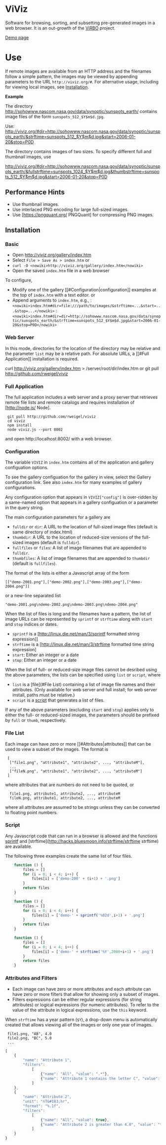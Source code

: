 # ViViz

Software for browsing, sorting, and subsetting pre-generated images in a web browser.  It is an out-growth of the [ViRBO](http://virbo.org/) project.

[Demo page](http://viviz.org/gallery/)

# Use

If remote images are available from an HTTP address and the filenames follow a simple pattern, the images may be viewed by appending parameters to the URL `http://viviz.org/#`.  For alternative usage, including for viewing local images, see [Installation](Installation).

**Example**

The directory http://sohowww.nascom.nasa.gov/data/synoptic/sunspots_earth/ contains image files of the form `sunspots_512_$Y$m$d.jpg`.

Use: 
http://viviz.org/#dir=http://sohowww.nascom.nasa.gov/data/synoptic/sunspots_earth/&strftime=sunspots_512_$Y$m$d.jpg&start=2006-01-20&stop=P0D

The directory contains images of two sizes.  To specify different full and thumbnail images, use

http://viviz.org/#dir=http://sohowww.nascom.nasa.gov/data/synoptic/sunspots_earth/&fullstrftime=sunspots_1024_$Y$m$d.jpg&thumbstrftime=sunspots_512_$Y$m$d.jpg&start=2006-01-20&stop=P0D

## Performance Hints

* Use thumbnail images.
* Use interlaced PNG encoding for large full-sized images.
* Use [https://pngquant.org/ PNGQuant] for compressing PNG images.

## Installation

### Basic

* Open http://viviz.org/gallery/index.htm
* Select `File > Save As > index.htm`
or
* `curl -O <nowiki>http://viviz.org/gallery/index.htm</nowiki>`
* Open the saved `index.htm` file in a web browser

To configure,
* Modify one of the gallery [[#Configuration|configuration]] examples at the top of `index.htm` with a text editor. 
or
* Append arguments to `index.htm`, e.g., 
:`<nowiki>index.htm#dir=file:///path/to/images/&strftime=...&start=...&stop=...</nowiki>`
:`<nowiki>index.htm#dir=dir=http://sohowww.nascom.nasa.gov/data/synoptic/sunspots_earth/&strftime=sunspots_512_$Y$m$d.jpg&start=2006-01-20&stop=P0D</nowiki>`

### Web Server

In this mode, directories for the location of the directory may be relative and the parameter `list` may be a relative path.  For absolute URLs, a [[#Full Application]] installation is required.

 curl http://viviz.org/gallery/index.htm > /server/root/dir/index.htm
or
 git pull http://github.com/rweigel/viviz

### Full Application

The full application includes a web server and a proxy server that retrieves remote file lists and remote catalogs and requires installation of [http://node.js/ Node].

```
 git pull http://github.com/rweigel/viviz
 cd viviz
 npm install
 node viviz.js --port 8002
```

and open http://localhost:8002/ with a web browser.

### Configuration

The variable `VIVIZ` in `index.htm` contains all of the application and gallery configuation options.

To see the gallery configuation for the gallery in view, select the Gallery configuration link.  See also `index.htm` for many examples of gallery configurations.

Any configuration option that appears in `VIVIZ["config"]` is over-ridden by a same-named option that appears in a gallery configuation or a parameter in the query string.

The main configuration parameters for a gallery are
* `fulldir` or `dir`: A URL to the location of full-sized image files (default is same directory of index.html)
* `thumbdir`: A URL to the location of reduced-size versions of the full-sized images (default is `fulldir`).
* `fullfiles` or `files`: A list of image filenames that are appended to `fulldir`.
* `thumbfiles`: A list of image filenames that are appended to `thumbdir` (default is `fullfiles`).  

The format of the lists is either a Javascript array of the form
```
[["demo-2001.png"],["demo-2002.png"],["demo-2003.png"],["demo-2004.png"]]
```
or a new-line separated list
```
"demo-2001.png\ndemo-2002.png\ndemo-2003.png\ndemo-2004.png"
```

When the list of files is long and the filenames have a pattern, the list of image URLs can be represented by `sprintf` or `strftime` along with `start` and `stop` indices or dates.
* `sprintf` is a [http://linux.die.net/man/3/sprintf formatted string expression]]
* `strftime` is a [http://linux.die.net/man/3/strftime formatted time string expression]
* `start`: Either an integer or a date
* `stop`: Either an integer or a date

When the list of full- or reduced-size image files cannot be desribed using the above parameters, the lists can be specified using `list` or `script`, where
* `list` is a [file](#File List) containing a list of image file names and their attributes. (Only available for web server and full install; for web server install, paths must be relative.)
* `script` is a [script](#Script) that generates a list of files.

If any of the above parameters (excluding `start` and `stop`) applies only to either the full- or reduced-sized images, the parameters should be prefixed by `full` or `thumb`, respectively.

### File List

Each image can have zero or more [[#Attributes|attributes]] that can be used to view a subset of the images.  The format is

```
 [
  ["file1.png", "attribute1", "attribute2", ..., "attributeM"],
  ...
  ["fileN.png", "attribute1", "attribute2", ..., "attributeM"]
 ]
```
where attributes that are numbers do not need to be quoted, or
```
  file1.png, attribute1, attribute2, ..., attributeM
  fileN.png, attribute1, attribute2, ..., attributeM
```
where all attributes are assumed to be strings unless they can be converted to floating point numbers.

### Script

Any Javascript code that can run in a browser is allowed and the functions [sprintf](https://github.com/alexei/sprintf.js) and [strftime](http://hacks.bluesmoon.info/strftime/strftime strftime) are available.

The following three examples create the same list of four files.

```javascript
	function () {
		files = []
		for (i = 0; i < 4; i++) {
			files[i] = ['demo-200' + (i+1) + '.png']
		}
		return files
	}
```

```javascript
	function () {
		files = []
		for (i = 0; i < 4; i++) {
			files[i] = ['demo-' + sprintf('%02d',i+1) + '.png']
		}
		return files
	}
```

```javascript
	function () {
		files = []
		for (i = 0; i < 4; i++) {
			files[i] = ['demo-' + strftime('%Y',2000+i+1) + '.png']
		}
		return files
	}
```

### Attributes and Filters

* Each image can have zero or more attributes and each attribute can have zero or more filters that allow for showing only a subset of images. 
* Filters expressions can be either regular expressions (for string attributes) or logical expressions (for numeric attributes).  To refer to the value of the attribute in logical expressions, use the `this` keyword.

When `strftime` has a year pattern (`$Y`), a drop-down menu is automatically created that allows viewing all of the images or only one year of images.

```
 file1.png, "AB", 4.0
 file2.png, "BC", 5.0
 ...
```

```javascript
[
	{
		"name": "Attribute 1",
		"filters":
			[
				{"name": "All", "value": ".*"},
				{"name": "Attribute 1 contains the letter C", "value": ".*C"},
			]
	},
	{
		"name": "Attribute 2",
		"unit": "nT&#183;hr",
		"format": "%.1f",
		"filters":
			[
				{"name": "All", "value": true},
				{"name": "Attribute 2 is greater than 4.0", "value": "this > 4.0"}
			]
	}
}
```
